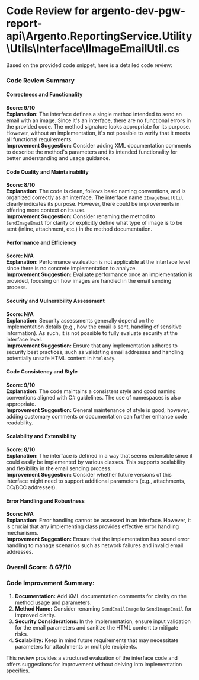 # Code Review for argento-dev-pgw-report-api\Argento.ReportingService.Utility\Utils\Interface\IImageEmailUtil.cs

Based on the provided code snippet, here is a detailed code review:

### Code Review Summary

#### Correctness and Functionality
**Score: 9/10**  
**Explanation:** The interface defines a single method intended to send an email with an image. Since it's an interface, there are no functional errors in the provided code. The method signature looks appropriate for its purpose. However, without an implementation, it's not possible to verify that it meets all functional requirements.  
**Improvement Suggestion:** Consider adding XML documentation comments to describe the method's parameters and its intended functionality for better understanding and usage guidance.

#### Code Quality and Maintainability
**Score: 8/10**  
**Explanation:** The code is clean, follows basic naming conventions, and is organized correctly as an interface. The interface name `IImageEmailUtil` clearly indicates its purpose. However, there could be improvements in offering more context on its use.  
**Improvement Suggestion:** Consider renaming the method to `SendImageEmail` for clarity or explicitly define what type of image is to be sent (inline, attachment, etc.) in the method documentation.

#### Performance and Efficiency
**Score: N/A**  
**Explanation:** Performance evaluation is not applicable at the interface level since there is no concrete implementation to analyze.  
**Improvement Suggestion:** Evaluate performance once an implementation is provided, focusing on how images are handled in the email sending process.

#### Security and Vulnerability Assessment
**Score: N/A**  
**Explanation:** Security assessments generally depend on the implementation details (e.g., how the email is sent, handling of sensitive information). As such, it is not possible to fully evaluate security at the interface level.   
**Improvement Suggestion:** Ensure that any implementation adheres to security best practices, such as validating email addresses and handling potentially unsafe HTML content in `htmlBody`.

#### Code Consistency and Style
**Score: 9/10**  
**Explanation:** The code maintains a consistent style and good naming conventions aligned with C# guidelines. The use of namespaces is also appropriate.  
**Improvement Suggestion:** General maintenance of style is good; however, adding customary comments or documentation can further enhance code readability.

#### Scalability and Extensibility
**Score: 8/10**  
**Explanation:** The interface is defined in a way that seems extensible since it could easily be implemented by various classes. This supports scalability and flexibility in the email sending process.  
**Improvement Suggestion:** Consider whether future versions of this interface might need to support additional parameters (e.g., attachments, CC/BCC addresses).

#### Error Handling and Robustness
**Score: N/A**  
**Explanation:** Error handling cannot be assessed in an interface. However, it is crucial that any implementing class provides effective error handling mechanisms.  
**Improvement Suggestion:** Ensure that the implementation has sound error handling to manage scenarios such as network failures and invalid email addresses.

### Overall Score: 8.67/10
  
### Code Improvement Summary:
1. **Documentation:** Add XML documentation comments for clarity on the method usage and parameters.
2. **Method Name:** Consider renaming `SendEmailImage` to `SendImageEmail` for improved clarity.
3. **Security Considerations:** In the implementation, ensure input validation for the email parameters and sanitize the HTML content to mitigate risks.
4. **Scalability:** Keep in mind future requirements that may necessitate parameters for attachments or multiple recipients.

This review provides a structured evaluation of the interface code and offers suggestions for improvement without delving into implementation specifics.